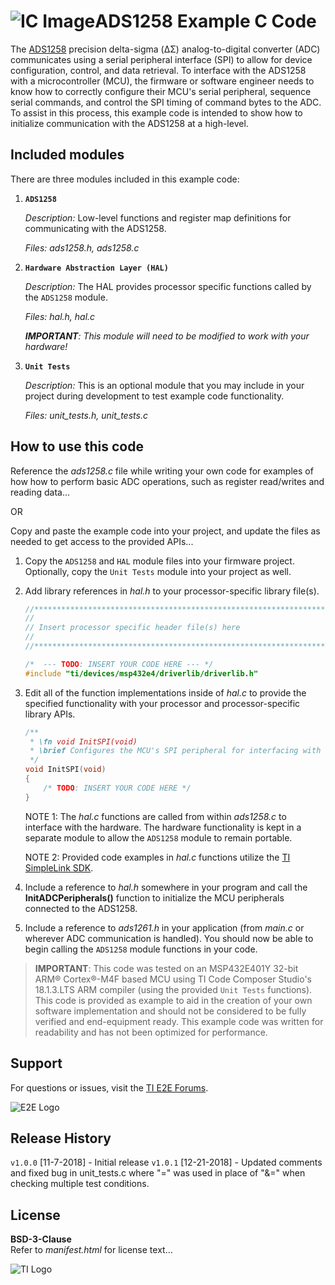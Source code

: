 ![IC Image](http://www.ti.com/graphics/folders/partimages/ADS1258.jpg)ADS1258 Example C Code
=====================

The [ADS1258](http://www.ti.com/product/ADS1258) precision delta-sigma (ΔΣ) analog-to-digital converter (ADC) communicates using a serial peripheral interface (SPI) to allow for device configuration, control, and data retrieval. To interface with the ADS1258 with a microcontroller (MCU), the firmware or software engineer needs to know how to correctly configure their MCU's serial peripheral, sequence serial commands, and control the SPI timing of command bytes to the ADC. To assist in this process, this example code is intended to show how to initialize communication with the ADS1258 at a high-level.

Included modules
----------------

There are three modules included in this example code:

1.  **`ADS1258`**

	*Description:* Low-level functions and register map definitions for communicating with the ADS1258.
	
	*Files: ads1258.h, ads1258.c*

2.  **`Hardware Abstraction Layer (HAL)`**

	*Description:* The HAL provides processor specific functions called by the `ADS1258` module.
	
	*Files: hal.h, hal.c*
	
	***IMPORTANT**: This module will need to be modified to work with your hardware!* 

3. **`Unit Tests`**

	*Description:* This is an optional module that you may include in your project during development to test example code functionality.

	*Files: unit_tests.h, unit_tests.c*

How to use this code
--------------------

Reference the *ads1258.c* file while writing your own code for examples of how how to perform basic ADC operations, such as register read/writes and reading data...

OR 

Copy and paste the example code into your project, and update the files as needed to get access to the provided APIs...

 1. Copy the `ADS1258` and `HAL` module files into your firmware project. Optionally, copy the `Unit Tests` module into your project as well.

 2. Add library references in *hal.h* to your processor-specific library file(s).
	```c
	//****************************************************************************
	//
	// Insert processor specific header file(s) here
	//
	//****************************************************************************"
	
	/*  --- TODO: INSERT YOUR CODE HERE --- */
	#include "ti/devices/msp432e4/driverlib/driverlib.h"
	
	```

 3. Edit all of the function implementations inside of *hal.c* to provide the specified functionality with your processor and processor-specific library APIs. 
	```c
	/**
	 * \fn void InitSPI(void)
	 * \brief Configures the MCU's SPI peripheral for interfacing with the ADS1258
	 */
	void InitSPI(void)
	{
	    /* TODO: INSERT YOUR CODE HERE */
	}
	```
	NOTE 1: The *hal.c* functions are called from within *ads1258.c* to interface with the hardware. The hardware functionality is kept in a separate module to allow the `ADS1258` module to remain portable.
	
	NOTE 2: Provided code examples in *hal.c* functions utilize the [TI SimpleLink SDK](http://www.ti.com/wireless-connectivity/simplelink-solutions/overview/software.html).
	
 4. Include a reference to *hal.h* somewhere in your program and call the **InitADCPeripherals()** function to initialize the MCU peripherals connected to the ADS1258.

 5. Include a reference to *ads1261.h* in your application (from *main.c* or wherever ADC communication is handled). You should now be able to begin calling the `ADS1258` module functions in your code.

> **IMPORTANT**: This code was tested on an MSP432E401Y 32-bit ARM® Cortex®-M4F based MCU using TI Code Composer Studio's 18.1.3.LTS ARM compiler (using the provided `Unit Tests` functions). This code is provided as example to aid in the creation of your own software implementation and should not be considered to be fully verified and end-equipment ready. This example code was written for readability and has not been optimized for performance.

Support
-------

For questions or issues, visit the [TI E2E Forums](https://e2e.ti.com/).

![E2E Logo](http://e2e.ti.com/resized-image/__size/75x0/__key/CommunityServer-Wikis-Components-Files/00-00-00-01-27/2234.ti_2D00_e2e_2D00_Pos_2D00_no_2D00_text_2D00_150.jpg)

Release History
---------------

`v1.0.0` [11-7-2018] - Initial release
`v1.0.1` [12-21-2018] - Updated comments and fixed bug in unit_tests.c where "=" was used in place of "&=" when checking multiple test conditions.

License
-------

**BSD-3-Clause**\
Refer to *manifest.html* for license text...

![TI Logo](http://www.ti.com/assets/images/ic-logo.png)
